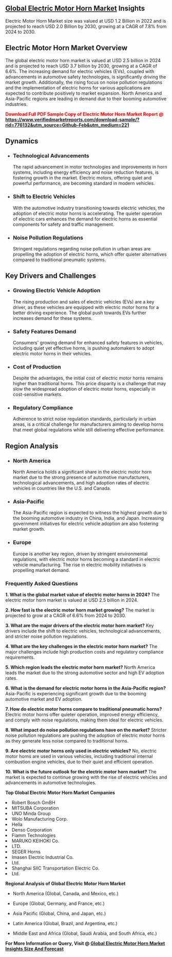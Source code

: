 <h2><a href="https://www.verifiedmarketreports.com/download-sample/?rid=776132&amp;utm_source=Github&amp;utm_medium=221" target="_blank">Global Electric Motor Horn Market</a> Insights</h2><p>Electric Motor Horn Market size was valued at USD 1.2 Billion in 2022 and is projected to reach USD 2.0 Billion by 2030, growing at a CAGR of 7.8% from 2024 to 2030.</p><p> <h2>Electric Motor Horn Market Overview</h2> <p>The global electric motor horn market is valued at USD 2.5 billion in 2024 and is projected to reach USD 3.7 billion by 2030, growing at a CAGR of 6.6%. The increasing demand for electric vehicles (EVs), coupled with advancements in automotive safety technologies, is significantly driving the market growth. Additionally, the rising focus on noise pollution regulations and the implementation of electric horns for various applications are expected to contribute positively to market expansion. North America and Asia-Pacific regions are leading in demand due to their booming automotive industries. <strong><p><span class=""><span style="color: #ff0000;"><strong>Download Full PDF Sample Copy of Electric Motor Horn Market Report</strong> @ </span><a href="https://www.verifiedmarketreports.com/download-sample/?rid=776132&amp;utm_source=Github-Feb&amp;utm_medium=221" target="_blank">https://www.verifiedmarketreports.com/download-sample/?rid=776132&amp;utm_source=Github-Feb&amp;utm_medium=221</a></span></p></strong></p> <h2>Dynamics</h2> <ul> <li><h3>Technological Advancements</h3> The rapid advancement in motor technologies and improvements in horn systems, including energy efficiency and noise reduction features, is fostering growth in the market. Electric motors, offering quiet and powerful performance, are becoming standard in modern vehicles.</li> <li><h3>Shift to Electric Vehicles</h3> With the automotive industry transitioning towards electric vehicles, the adoption of electric motor horns is accelerating. The quieter operation of electric cars enhances the demand for electric horns as essential components for safety and traffic management.</li> <li><h3>Noise Pollution Regulations</h3> Stringent regulations regarding noise pollution in urban areas are propelling the adoption of electric horns, which offer quieter alternatives compared to traditional pneumatic systems.</li> </ul> <h2>Key Drivers and Challenges</h2> <ul> <li><h3>Growing Electric Vehicle Adoption</h3> The rising production and sales of electric vehicles (EVs) are a key driver, as these vehicles are equipped with electric motor horns for a better driving experience. The global push towards EVs further increases demand for these systems.</li> <li><h3>Safety Features Demand</h3> Consumers' growing demand for enhanced safety features in vehicles, including quiet yet effective horns, is pushing automakers to adopt electric motor horns in their vehicles.</li> <li><h3>Cost of Production</h3> Despite the advantages, the initial cost of electric motor horns remains higher than traditional horns. This price disparity is a challenge that may slow the widespread adoption of electric motor horns, especially in cost-sensitive markets.</li> <li><h3>Regulatory Compliance</h3> Adherence to strict noise regulation standards, particularly in urban areas, is a critical challenge for manufacturers aiming to develop horns that meet global regulations while still delivering effective performance.</li> </ul> <h2>Region Analysis</h2> <ul> <li><h3>North America</h3> North America holds a significant share in the electric motor horn market due to the strong presence of automotive manufacturers, technological advancements, and high adoption rates of electric vehicles in countries like the U.S. and Canada.</li> <li><h3>Asia-Pacific</h3> The Asia-Pacific region is expected to witness the highest growth due to the booming automotive industry in China, India, and Japan. Increasing government initiatives for electric vehicle adoption are also fostering market growth.</li> <li><h3>Europe</h3> Europe is another key region, driven by stringent environmental regulations, with electric motor horns becoming a standard in electric vehicle manufacturing. The rise in electric mobility initiatives is propelling market demand.</li> </ul> <h3>Frequently Asked Questions</h3> <p><strong>1. What is the global market value of electric motor horns in 2024?</strong> The electric motor horn market is valued at USD 2.5 billion in 2024.</p> <p><strong>2. How fast is the electric motor horn market growing?</strong> The market is projected to grow at a CAGR of 6.6% from 2024 to 2030.</p> <p><strong>3. What are the major drivers of the electric motor horn market?</strong> Key drivers include the shift to electric vehicles, technological advancements, and stricter noise pollution regulations.</p> <p><strong>4. What are the key challenges in the electric motor horn market?</strong> The major challenges include high production costs and regulatory compliance requirements.</p> <p><strong>5. Which region leads the electric motor horn market?</strong> North America leads the market due to the strong automotive sector and high EV adoption rates.</p> <p><strong>6. What is the demand for electric motor horns in the Asia-Pacific region?</strong> Asia-Pacific is experiencing significant growth due to the booming automotive market and EV adoption.</p> <p><strong>7. How do electric motor horns compare to traditional pneumatic horns?</strong> Electric motor horns offer quieter operation, improved energy efficiency, and comply with noise regulations, making them ideal for electric vehicles.</p> <p><strong>8. What impact do noise pollution regulations have on the market?</strong> Stricter noise pollution regulations are pushing the adoption of electric motor horns as they generate less noise compared to traditional horns.</p> <p><strong>9. Are electric motor horns only used in electric vehicles?</strong> No, electric motor horns are used in various vehicles, including traditional internal combustion engine vehicles, due to their quiet and efficient operation.</p> <p><strong>10. What is the future outlook for the electric motor horn market?</strong> The market is expected to continue growing with the rise of electric vehicles and advancements in automotive technologies.</p> </p><p><strong>Top Global Electric Motor Horn Market Companies</strong></p><div data-test-id=""><p><li>Robert Bosch GmBH</li><li> MITSUBA Corporation</li><li> UNO Minda Group</li><li> Wolo Manufacturing Corp.</li><li> Hella</li><li> Denso Corporation</li><li> Fiamm Technologies</li><li> MARUKO KEIHOKI Co.</li><li> LTD.</li><li> SEGER Horns</li><li> Imasen Electric Industrial Co.</li><li> Ltd.</li><li> Shanghai SIIC Transportation Electric Co.</li><li> Ltd.</li></p><div><strong>Regional Analysis of&nbsp;Global Electric Motor Horn Market</strong></div><ul><li dir="ltr"><p dir="ltr">North America&nbsp;(Global, Canada, and Mexico, etc.)</p></li><li dir="ltr"><p dir="ltr">Europe (Global, Germany, and France, etc.)</p></li><li dir="ltr"><p dir="ltr">Asia Pacific&nbsp;(Global, China, and Japan, etc.)</p></li><li dir="ltr"><p dir="ltr">Latin America&nbsp;(Global, Brazil, and Argentina, etc.)</p></li><li dir="ltr">Middle East and Africa&nbsp;(Global, Saudi Arabia, and South Africa, etc.)</li></ul><p><strong>For More Information or Query, Visit @&nbsp;</strong><strong><a href="https://www.verifiedmarketreports.com/product/electric-motor-horn-market/?utm_source=Github&amp;utm_medium=221" target="_blank">Global Electric Motor Horn Market Insights Size And Forecast</a></strong></p></div>
